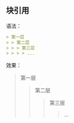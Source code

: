 ## 块引用

语法：

```markdown
> 第一层
> > 第二层
> > > 第三层
> > > > ...
```

效果：

> 第一层
> > 第二层
> > > 第三层
> > >
> > > > ...

